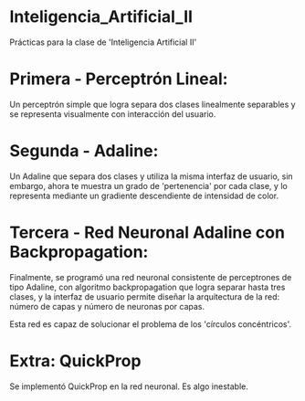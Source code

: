 # Inteligencia_Artificial_II
Prácticas para la clase de 'Inteligencia Artificial II'

# Primera - Perceptrón Lineal:

Un perceptrón simple que logra separa dos clases linealmente separables y se representa visualmente con interacción del usuario.

# Segunda - Adaline:
Un Adaline que separa dos clases y utiliza la misma interfaz de usuario, sin embargo, ahora te muestra un grado de 'pertenencia' por cada clase, y lo representa mediante un gradiente descendiente de intensidad de color.

# Tercera - Red Neuronal Adaline con Backpropagation:
Finalmente, se programó una red neuronal consistente de perceptrones de tipo Adaline, con algoritmo backpropagation que logra separar hasta tres clases, y la interfaz de usuario permite diseñar la arquitectura de la red: número de capas y número de neuronas por capas.

Esta red es capaz de solucionar el problema de los 'círculos concéntricos'.

# Extra: QuickProp
Se implementó QuickProp en la red neuronal. Es algo inestable.

